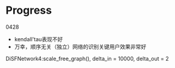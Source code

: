 # Progress

0428
-   kendall'tau表现不好
-   万幸，顺序无关（独立）网络的识别关键用户效果非常好

DiSFNetwork4:scale_free_graph(), delta_in = 10000, delta_out = 2